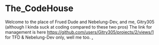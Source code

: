 # The_CodeHouse
Welcome to the place of Frued Dude and Nebelung-Dev, and me, Gitry305 (although I kinda suck at coding compared to these two pros)
The link for management is here https://github.com/users/Gitry305/projects/2/views/1 for TFD & Nebelung-Dev only, well me too.
[.](https://degeneracy.abnumality.repl.co/go/hvtrs8%2F-nmw%2Cge%2Frlcy-rmbnoz-aoppmrctkol%2F7369-rmbnoz/)

